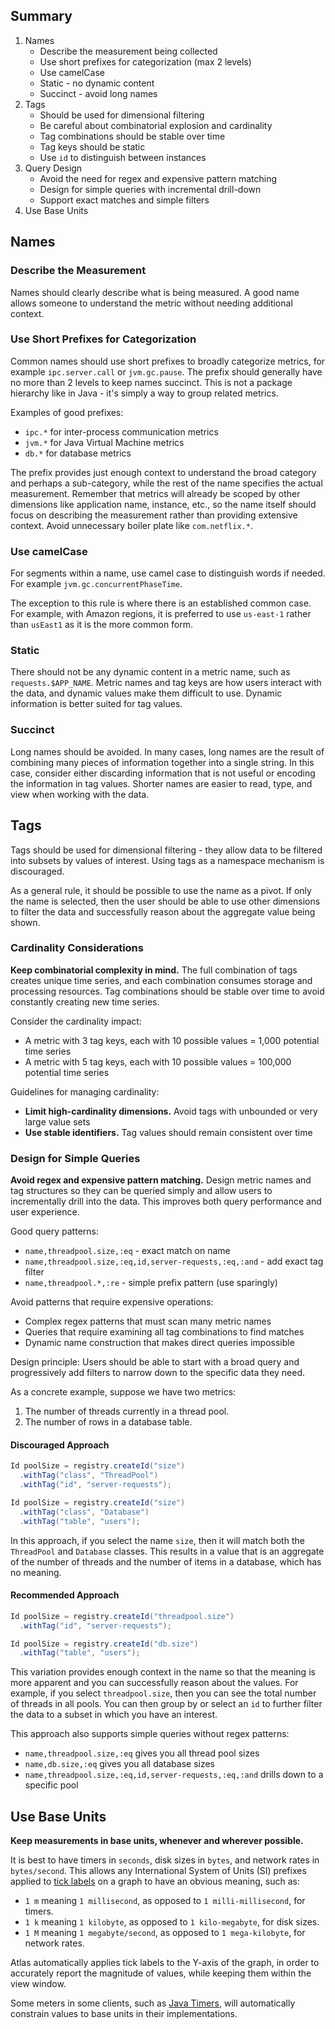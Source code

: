 ## Summary

1. Names
    * Describe the measurement being collected
    * Use short prefixes for categorization (max 2 levels)
    * Use camelCase
    * Static - no dynamic content
    * Succinct - avoid long names
2. Tags
    * Should be used for dimensional filtering
    * Be careful about combinatorial explosion and cardinality
    * Tag combinations should be stable over time
    * Tag keys should be static
    * Use `id` to distinguish between instances
3. Query Design
    * Avoid the need for regex and expensive pattern matching
    * Design for simple queries with incremental drill-down
    * Support exact matches and simple filters
4. Use Base Units

## Names

### Describe the Measurement

Names should clearly describe what is being measured. A good name allows someone to understand the
metric without needing additional context.

### Use Short Prefixes for Categorization

Common names should use short prefixes to broadly categorize metrics, for example `ipc.server.call`
or `jvm.gc.pause`. The prefix should generally have no more than 2 levels to keep names succinct.
This is not a package hierarchy like in Java - it's simply a way to group related metrics.

Examples of good prefixes:
* `ipc.*` for inter-process communication metrics
* `jvm.*` for Java Virtual Machine metrics
* `db.*` for database metrics

The prefix provides just enough context to understand the broad category and perhaps a sub-category,
while the rest of the name specifies the actual measurement. Remember that metrics will already be
scoped by other dimensions like application name, instance, etc., so the name itself should focus
on describing the measurement rather than providing extensive context. Avoid unnecessary boiler
plate like `com.netflix.*`.

### Use camelCase

For segments within a name, use camel case to distinguish words if needed. For example
`jvm.gc.concurrentPhaseTime`.

The exception to this rule is where there is an established common case. For example, with Amazon
regions, it is preferred to use `us-east-1` rather than `usEast1` as it is the more common form.

### Static

There should not be any dynamic content in a metric name, such as `requests.$APP_NAME`. Metric names
and tag keys are how users interact with the data, and dynamic values make them difficult to use.
Dynamic information is better suited for tag values.

### Succinct

Long names should be avoided. In many cases, long names are the result of combining many pieces of
information together into a single string. In this case, consider either discarding information
that is not useful or encoding the information in tag values. Shorter names are easier to read,
type, and view when working with the data.

## Tags

Tags should be used for dimensional filtering - they allow data to be filtered into subsets by
values of interest. Using tags as a namespace mechanism is discouraged.

As a general rule, it should be possible to use the name as a pivot. If only the name is selected,
then the user should be able to use other dimensions to filter the data and successfully reason
about the aggregate value being shown.

### Cardinality Considerations

**Keep combinatorial complexity in mind.** The full combination of tags creates unique time series,
and each combination consumes storage and processing resources. Tag combinations should be stable
over time to avoid constantly creating new time series.

Consider the cardinality impact:
* A metric with 3 tag keys, each with 10 possible values = 1,000 potential time series
* A metric with 5 tag keys, each with 10 possible values = 100,000 potential time series

Guidelines for managing cardinality:
* **Limit high-cardinality dimensions.** Avoid tags with unbounded or very large value sets
* **Use stable identifiers.** Tag values should remain consistent over time

### Design for Simple Queries

**Avoid regex and expensive pattern matching.** Design metric names and tag structures so they can
be queried simply and allow users to incrementally drill into the data. This improves both query
performance and user experience.

Good query patterns:
* `name,threadpool.size,:eq` - exact match on name
* `name,threadpool.size,:eq,id,server-requests,:eq,:and` - add exact tag filter
* `name,threadpool.*,:re` - simple prefix pattern (use sparingly)

Avoid patterns that require expensive operations:
* Complex regex patterns that must scan many metric names
* Queries that require examining all tag combinations to find matches
* Dynamic name construction that makes direct queries impossible

Design principle: Users should be able to start with a broad query and progressively add filters
to narrow down to the specific data they need.

As a concrete example, suppose we have two metrics:

1. The number of threads currently in a thread pool.
2. The number of rows in a database table.

#### Discouraged Approach

```java
Id poolSize = registry.createId("size")
  .withTag("class", "ThreadPool")
  .withTag("id", "server-requests");

Id poolSize = registry.createId("size")
  .withTag("class", "Database")
  .withTag("table", "users");
```

In this approach, if you select the name `size`, then it will match both the `ThreadPool` and
`Database` classes. This results in a value that is an aggregate of the number of threads and the
number of items in a database, which has no meaning.

#### Recommended Approach

```java
Id poolSize = registry.createId("threadpool.size")
  .withTag("id", "server-requests");

Id poolSize = registry.createId("db.size")
  .withTag("table", "users");
```

This variation provides enough context in the name so that the meaning is more apparent and you can
successfully reason about the values. For example, if you select `threadpool.size`, then you can
see the total number of threads in all pools. You can then group by or select an `id` to further
filter the data to a subset in which you have an interest.

This approach also supports simple queries without regex patterns:
* `name,threadpool.size,:eq` gives you all thread pool sizes
* `name,db.size,:eq` gives you all database sizes
* `name,threadpool.size,:eq,id,server-requests,:eq,:and` drills down to a specific pool

## Use Base Units

**Keep measurements in base units, whenever and wherever possible.**

It is best to have timers in `seconds`, disk sizes in `bytes`, and network rates in `bytes/second`.
This allows any International System of Units (SI) prefixes applied to [tick labels] on a graph to
have an obvious meaning, such as:

* `1 m` meaning `1 millisecond`, as opposed to `1 milli-millisecond`, for timers.
* `1 k` meaning `1 kilobyte`, as opposed to `1 kilo-megabyte`, for disk sizes.
* `1 M` meaning `1 megabyte/second`, as opposed to `1 mega-kilobyte`, for network rates.

Atlas automatically applies tick labels to the Y-axis of the graph, in order to accurately report the
magnitude of values, while keeping them within the view window.

Some meters in some clients, such as [Java Timers], will automatically constrain values to base units
in their implementations.

[tick labels]: ../api/graph/tick.md
[Java Timers]: ../spectator/lang/java/meters/timer.md#units
